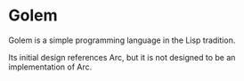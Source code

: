 # Golem

Golem is a simple programming language in the Lisp tradition.

Its initial design references Arc, but it is not designed to be an implementation of Arc.
